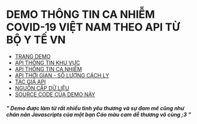 <h1>DEMO THÔNG TIN CA NHIỄM COVID-19 VIỆT NAM THEO API TỪ BỘ Y TẾ VN</h1>
<ul>
    <li><a href="https://orangefoxie.github.io/VN-COVID19-BYT/" target="_blank">TRANG DEMO</a></li>
    <li><a href="https://api.apify.com/v2/key-value-stores/p3nS2Q9TUn6kUOriJ/records/LATEST" target="_blank">API THÔNG TIN KHU VỰC</a></li>
    <li><a href="https://api.apify.com/v2/key-value-stores/ZsOpZgeg7dFS1rgfM/records/LATEST" target="_blank">API THÔNG TIN CA NHIỄM</a></li>
    <li><a href="https://api.apify.com/v2/key-value-stores/Tksmptn5O41eHrT4d/records/LATEST" target="_blank">API THỜI GIAN - SỐ LƯỢNG CÁCH LY</a></li>
    <li><a href="https://www.facebook.com/trungsociupro/" target="_blank">TÁC GIẢ API</a></li>
    <li><a href="https://ncov.moh.gov.vn/" target="_blank">NGUỒN CẤP DỮ LIỆU</a></li>
    <li><a href="https://github.com/OrangeFoxie/VN-COVID19-BYT.git" target="_blank">SOURCE CODE CỦA DEMO NÀY</a></li>
</ul>

<h5>" Demo được làm từ rất nhiều tình yêu thương và sự đam mê cũng như chán nản Javascripts của một bạn Cáo màu cam dễ thương vô cùng ;3 "</h5>